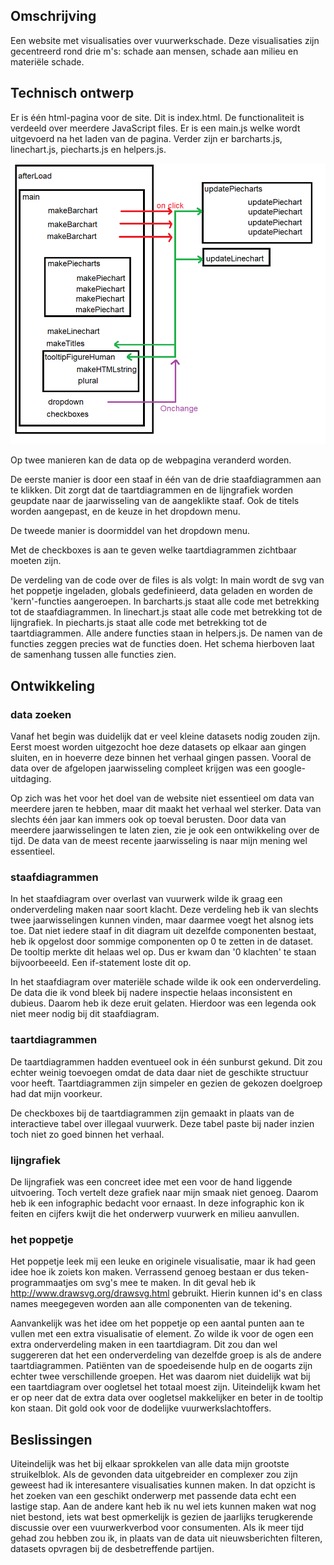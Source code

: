 ## Omschrijving

Een website met visualisaties over vuurwerkschade. Deze visualisaties zijn gecentreerd rond drie m's: schade aan mensen, schade aan milieu en materiële schade.  

## Technisch ontwerp
Er is één html-pagina voor de site. Dit is index.html.
De functionaliteit is verdeeld over meerdere JavaScript files.
Er is een main.js welke wordt uitgevoerd na het laden van de pagina.
Verder zijn er barcharts.js, linechart.js, piecharts.js en helpers.js.

![](docs/imagesProcess/flowFunctions.png)

Op twee manieren kan de data op de webpagina veranderd worden.

De eerste manier is door een staaf in één van de drie staafdiagrammen aan te klikken. Dit zorgt dat de taartdiagrammen en de lijngrafiek worden geupdate naar de jaarwisseling van de aangeklikte staaf. Ook de titels worden aangepast, en de keuze in het dropdown menu.

De tweede manier is doormiddel van het dropdown menu.

Met de checkboxes is aan te geven welke taartdiagrammen zichtbaar moeten zijn.

De verdeling van de code over de files is als volgt:
In main wordt de svg van het poppetje ingeladen, globals gedefinieerd, data geladen en worden de 'kern'-functies aangeroepen.
In barcharts.js staat alle code met betrekking tot de staafdiagrammen.
In linechart.js staat alle code met betrekking tot de lijngrafiek.
In piecharts.js staat alle code met betrekking tot de taartdiagrammen.
Alle andere functies staan in helpers.js.
De namen van de functies zeggen precies wat de functies doen.
Het schema hierboven laat de samenhang tussen alle functies zien.

## Ontwikkeling

### data zoeken
Vanaf het begin was duidelijk dat er veel kleine datasets nodig zouden zijn.
Eerst moest worden uitgezocht hoe deze datasets op elkaar aan gingen sluiten, en in hoeverre deze binnen het verhaal gingen passen.
Vooral de data over de afgelopen jaarwisseling compleet krijgen was een google-uitdaging.

Op zich was het voor het doel van de website niet essentieel om data van meerdere jaren te hebben, maar dit maakt het
verhaal wel sterker. Data van slechts één jaar kan immers ook op toeval berusten. Door data van meerdere jaarwisselingen te laten zien, zie je ook een ontwikkeling over de tijd.
De data van de meest recente jaarwisseling is naar mijn mening wel essentieel.

### staafdiagrammen
In het staafdiagram over overlast van vuurwerk wilde ik graag een onderverdeling maken
naar soort klacht. Deze verdeling heb ik van slechts twee jaarwisselingen kunnen vinden, maar daarmee voegt het alsnog iets toe.
Dat niet iedere staaf in dit diagram uit dezelfde componenten bestaat, heb ik opgelost door sommige
componenten op 0 te zetten in de dataset. De tooltip merkte dit helaas wel op. Dus er kwam dan '0 klachten' te staan
bijvoorbeeeld. Een if-statement loste dit op.

In het staafdiagram over materiële schade wilde ik ook een onderverdeling. De data die ik vond bleek bij nadere inspectie helaas inconsistent en dubieus. Daarom heb ik deze eruit gelaten. Hierdoor was een legenda ook niet meer nodig bij dit staafdiagram.

### taartdiagrammen
De taartdiagrammen hadden eventueel ook in één sunburst gekund. Dit zou echter weinig toevoegen omdat de data daar niet de geschikte
structuur voor heeft. Taartdiagrammen zijn simpeler en gezien de gekozen doelgroep had dat mijn voorkeur.

De checkboxes bij de taartdiagrammen zijn gemaakt in plaats van de interactieve tabel over illegaal vuurwerk.
Deze tabel paste bij nader inzien toch niet zo goed binnen het verhaal.

### lijngrafiek
De lijngrafiek was een concreet idee met een voor de hand liggende uitvoering. Toch vertelt deze grafiek naar mijn smaak niet genoeg. Daarom heb ik een infographic bedacht voor ernaast. In deze infographic kon ik feiten en cijfers kwijt die het onderwerp vuurwerk en milieu aanvullen.

### het poppetje
Het poppetje leek mij een leuke en originele visualisatie, maar ik had geen idee hoe ik zoiets kon maken.
Verrassend genoeg bestaan er dus teken-programmaatjes om svg's mee te maken.
In dit geval heb ik http://www.drawsvg.org/drawsvg.html gebruikt.
Hierin kunnen id's en class names meegegeven worden aan alle componenten van de tekening.

Aanvankelijk was het idee om het poppetje op een aantal punten aan te vullen met een extra visualisatie of element. Zo wilde ik voor de ogen een extra onderverdeling maken in een taartdiagram.
Dit zou dan wel suggereren dat het een onderverdeling van dezelfde groep is als de andere taartdiagrammen.
Patiënten van de spoedeisende hulp en de oogarts zijn echter twee verschillende groepen.
Het was daarom niet duidelijk wat bij een taartdiagram over oogletsel het totaal moest zijn.
Uiteindelijk kwam het er op neer dat de extra data over oogletsel makkelijker en beter in de tooltip kon staan.
Dit gold ook voor de dodelijke vuurwerkslachtoffers.

## Beslissingen
Uiteindelijk was het bij elkaar sprokkelen van alle data mijn grootste struikelblok. Als de gevonden data uitgebreider en complexer zou zijn geweest had ik interesantere visualisaties kunnen maken. In dat opzicht is het zoeken van een geschikt onderwerp met passende data echt een lastige stap. Aan de andere kant heb ik nu wel iets kunnen maken wat nog niet bestond, iets wat best opmerkelijk is gezien de jaarlijks terugkerende discussie over een vuurwerkverbod voor consumenten. Als ik meer tijd gehad zou hebben zou ik, in plaats van de data uit nieuwsberichten filteren, datasets opvragen bij de desbetreffende partijen. 
